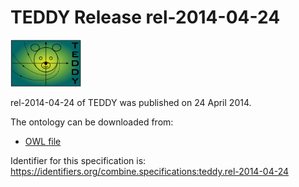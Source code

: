 # TEDDY Release rel-2014-04-24
<img src="./files/teddy.png" alt="TEDDY logo" height="75"/>

rel-2014-04-24 of TEDDY was published on 24 April 2014.

The ontology can be downloaded from:

* [OWL file](./files/teddy.rel-2014-04-24.owl)

Identifier for this specification is: https://identifiers.org/combine.specifications:teddy.rel-2014-04-24